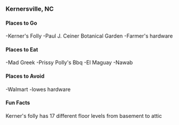### Kernersville, NC

#### Places to Go
-Kerner's Folly
-Paul J. Ceiner Botanical Garden
-Farmer's hardware

#### Places to Eat
-Mad Greek
-Prissy Polly's Bbq
-El Maguay
-Nawab

#### Places to Avoid
-Walmart
-lowes hardware

#### Fun Facts
Kerner's folly has 17 different floor levels from basement to attic
